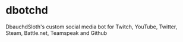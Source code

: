 # dbotchd
DbauchdSloth's custom social media bot for Twitch, YouTube, Twitter, Steam, Battle.net, Teamspeak and Github
